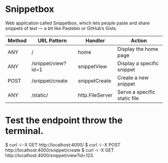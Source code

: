 # Snippetbox
Web application called Snippetbox, which lets people paste
and share snippets of text — a bit like Pastebin or GitHub’s Gists.

| **Method** | **URL Pattern**    | **Handler**     | **Action**                   |
|------------|--------------------|-----------------|------------------------------|
| ANY        | /                  | home            | Display the home page        |
| ANY        | /snippet/view?id=1 | snippetView     | Display a specific snippet   |
| POST       | /snippet/create    | snippetCreate   | Create a new snippet         |
| ANY        | /static/           | http.FileServer | Serve a specific static file |

# Test the endpoint throw the terminal.
$ curl -i -X GET  http://localhost:4000/
$ curl -i -X POST http://localhost:4000/snippet/create
$ curl -i -X GET  http://localhost:4000/snippet/view?id=123.

